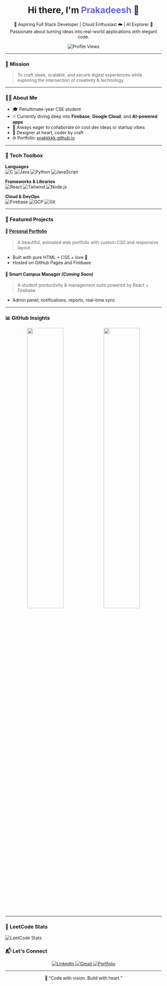 <h1 align="center">Hi there, I'm <span style="color:#6366f1">Prakadeesh</span> 👋</h1>
<p align="center">
  🚀 Aspiring Full Stack Developer | Cloud Enthusiast ☁️ | AI Explorer 🤖<br/>
  Passionate about turning ideas into real-world applications with elegant code.
</p>

<p align="center">
  <img src="https://komarev.com/ghpvc/?username=prakkkkk&label=Profile%20views&color=0e75b6&style=flat" alt="Profile Views" />
</p>

---

### 🎯 Mission
> To craft sleek, scalable, and secure digital experiences while exploring the intersection of creativity & technology.

---

### 👨‍💻 About Me

- 🎓 Penultimate-year CSE student 
- 🔥 Currently diving deep into **Firebase**, **Google Cloud**, and **AI-powered apps**
- 🌱 Always eager to collaborate on cool dev ideas or startup vibes
- 🎨 Designer at heart, coder by craft
- 🌐 Portfolio: [prakkkkk.github.io](https://prakkkkk.github.io)

---

### 🧠 Tech Toolbox

**Languages**  
![C](https://img.shields.io/badge/C-00599C?style=for-the-badge&logo=c&logoColor=white)
![Java](https://img.shields.io/badge/Java-007396?style=for-the-badge&logo=java&logoColor=white)
![Python](https://img.shields.io/badge/Python-3776AB?style=for-the-badge&logo=python&logoColor=white)
![JavaScript](https://img.shields.io/badge/JavaScript-F7DF1E?style=for-the-badge&logo=javascript&logoColor=black)

**Frameworks & Libraries**  
![React](https://img.shields.io/badge/React-20232A?style=for-the-badge&logo=react&logoColor=61DAFB)
![Tailwind](https://img.shields.io/badge/Tailwind_CSS-38B2AC?style=for-the-badge&logo=tailwind-css&logoColor=white)
![Node.js](https://img.shields.io/badge/Node.js-339933?style=for-the-badge&logo=node.js&logoColor=white)

**Cloud & DevOps**  
![Firebase](https://img.shields.io/badge/Firebase-ffca28?style=for-the-badge&logo=firebase&logoColor=black)
![GCP](https://img.shields.io/badge/Google%20Cloud-4285F4?style=for-the-badge&logo=google-cloud&logoColor=white)
![Git](https://img.shields.io/badge/Git-F05032?style=for-the-badge&logo=git&logoColor=white)

---

### 💼 Featured Projects

#### 🎨 [Personal Portfolio](https://prakkkkk.github.io)
> A beautiful, animated web portfolio with custom CSS and responsive layout.
- Built with pure HTML + CSS + love 💜
- Hosted on GitHub Pages and Firebase

#### 🏫 Smart Campus Manager *(Coming Soon)*
> A student productivity & management suite powered by React + Firebase
- Admin panel, notifications, reports, real-time sync

---

### 📊 GitHub Insights

<p align="center">
  <img src="https://github-readme-stats.vercel.app/api?username=prakkkkk&show_icons=true&theme=tokyonight" width="48%" />
  <img src="https://github-readme-stats.vercel.app/api/top-langs/?username=prakkkkk&layout=compact&theme=tokyonight" width="48%" />
</p>

---
### 🧠 LeetCode Stats

![LeetCode Stats](https://leetcard.jacoblin.cool/prakcodes?ext=contest)

### 📬 Let's Connect

<p align="center">
  <a href="https://www.linkedin.com/in/prakin" target="_blank">
    <img src="https://img.shields.io/badge/LinkedIn-0A66C2?style=for-the-badge&logo=linkedin&logoColor=white" alt="LinkedIn"/>
  </a>
  <a href="mailto:prakadeesh@gmail.com">
    <img src="https://img.shields.io/badge/Gmail-EA4335?style=for-the-badge&logo=gmail&logoColor=white" alt="Gmail"/>
  </a>
  <a href="https://prakkkkk.github.io" target="_blank">
    <img src="https://img.shields.io/badge/Portfolio-000000?style=for-the-badge&logo=About.me&logoColor=white" alt="Portfolio"/>
  </a>
</p>

---

<p align="center">
  🚀 “Code with vision. Build with heart.”
</p>
